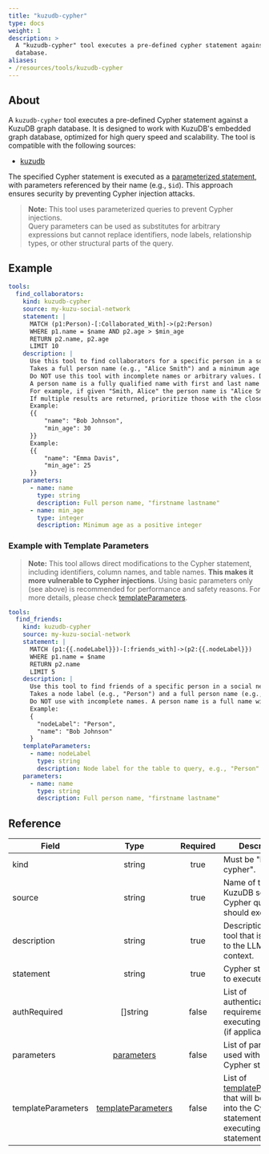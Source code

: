 ```yaml
---
title: "kuzudb-cypher"
type: docs
weight: 1
description: > 
  A "kuzudb-cypher" tool executes a pre-defined cypher statement against a KuzuDB
  database.
aliases:
- /resources/tools/kuzudb-cypher
---
```


## About

A `kuzudb-cypher` tool executes a pre-defined Cypher statement against a KuzuDB graph database. It is designed to work with KuzuDB's embedded graph database, optimized for high query speed and scalability. The tool is compatible with the following sources:

- [kuzudb](../../sources/kuzudb.md)

The specified Cypher statement is executed as a [parameterized statement][kuzudb-parameters], with parameters referenced by their name (e.g., `$id`). This approach ensures security by preventing Cypher injection attacks.

> **Note:** This tool uses parameterized queries to prevent Cypher injections. \
> Query parameters can be used as substitutes for arbitrary expressions but cannot replace identifiers, node labels, relationship types, or other structural parts of the query.

[kuzudb-parameters]:
    https://docs.kuzudb.com/get-started/prepared-statements/

## Example

```yaml
tools:
  find_collaborators:
    kind: kuzudb-cypher
    source: my-kuzu-social-network
    statement: |
      MATCH (p1:Person)-[:Collaborated_With]->(p2:Person)
      WHERE p1.name = $name AND p2.age > $min_age
      RETURN p2.name, p2.age
      LIMIT 10
    description: |
      Use this tool to find collaborators for a specific person in a social network, filtered by a minimum age.
      Takes a full person name (e.g., "Alice Smith") and a minimum age (e.g., 25) and returns a list of collaborator names and their ages.
      Do NOT use this tool with incomplete names or arbitrary values. Do NOT guess a name or age.
      A person name is a fully qualified name with first and last name separated by a space.
      For example, if given "Smith, Alice" the person name is "Alice Smith".
      If multiple results are returned, prioritize those with the closest collaboration ties.
      Example:
      {{
          "name": "Bob Johnson",
          "min_age": 30
      }}
      Example:
      {{
          "name": "Emma Davis",
          "min_age": 25
      }}
    parameters:
      - name: name
        type: string
        description: Full person name, "firstname lastname"
      - name: min_age
        type: integer
        description: Minimum age as a positive integer
```
### Example with Template Parameters

> **Note:** This tool allows direct modifications to the Cypher statement,
> including identifiers, column names, and table names. **This makes it more
> vulnerable to Cypher injections**. Using basic parameters only (see above) is
> recommended for performance and safety reasons. For more details, please check
> [templateParameters](../#template-parameters).

```yaml
tools:
  find_friends:
    kind: kuzudb-cypher
    source: my-kuzu-social-network
    statement: |
      MATCH (p1:{{.nodeLabel}})-[:friends_with]->(p2:{{.nodeLabel}})
      WHERE p1.name = $name
      RETURN p2.name
      LIMIT 5
    description: |
      Use this tool to find friends of a specific person in a social network.
      Takes a node label (e.g., "Person") and a full person name (e.g., "Alice Smith") and returns a list of friend names.
      Do NOT use with incomplete names. A person name is a full name with first and last name separated by a space.
      Example:
      {
        "nodeLabel": "Person",
        "name": "Bob Johnson"
      }
    templateParameters:
      - name: nodeLabel
        type: string
        description: Node label for the table to query, e.g., "Person"
    parameters:
      - name: name
        type: string
        description: Full person name, "firstname lastname"
```

## Reference

| **Field**            | **Type**                              | **Required** | **Description**                                                                 |
|----------------------|:-------------------------------------:|:------------:|---------------------------------------------------------------------------------|
| kind                 | string                                | true         | Must be "kuzudb-cypher".                                                       |
| source               | string                                | true         | Name of the KuzuDB source the Cypher query should execute on.                   |
| description          | string                                | true         | Description of the tool that is passed to the LLM for context.                  |
| statement            | string                                | true         | Cypher statement to execute.                                                   |
| authRequired         | []string                              | false        | List of authentication requirements for executing the query (if applicable).    |
| parameters           | [parameters](../#specifying-parameters) | false    | List of parameters used with the Cypher statement.                              |
| templateParameters | [templateParameters](../#template-parameters) |    false     | List of [templateParameters](../#template-parameters) that will be inserted into the Cypher statement before executing prepared statement. |